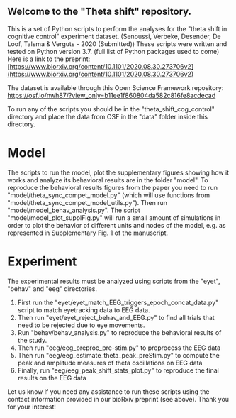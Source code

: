 ## Welcome to the "Theta shift" repository.

This is a set of Python scripts to perform the analyses for the "theta shift in cognitive control" experiment dataset. (Senoussi, Verbeke, Desender, De Loof, Talsma & Verguts - 2020 (Submitted))
These scripts were written and tested on Python version 3.7. (full list of Python packages used to come)
Here is a link to the preprint: [https://www.biorxiv.org/content/10.1101/2020.08.30.273706v2](https://www.biorxiv.org/content/10.1101/2020.08.30.273706v2)

The dataset is available through this Open Science Framework repository: https://osf.io/nwh87/?view_only=b11ee1f860804da582c816fe8acdecad

To run any of the scripts you should be in the "theta_shift_cog_control" directory and place the data from OSF in the "data" folder inside this directory.

# Model
The scripts to run the model, plot the supplementary figures showing how it works and analyze its behavioral results are in the folder "model".
To reproduce the behavioral results figures from the paper you need to run "model/theta_sync_compet_model.py" (which will use functions from "model/theta_sync_compet_model_utils.py"). Then run "model/model_behav_analysis.py".
The script "model/model_plot_supplFig.py" will run a small amount of simulations in order to plot the behavior of different units and nodes of the model, e.g. as represented in Supplementary Fig. 1 of the manuscript.


# Experiment
The experimental results must be analyzed using scripts from the "eyet", "behav" and "eeg" directories.
1) First run the "eyet/eyet_match_EEG_triggers_epoch_concat_data.py" script to match eyetracking data to EEG data.
2) Then run "eyet/eyet_reject_behav_and_EEG.py" to find all trials that need to be rejected due to eye movements.
3) Run "behav/behav_analysis.py" to reproduce the behavioral results of the study.
4) Then run "eeg/eeg_preproc_pre-stim.py" to preprocess the EEG data
5) Then run "eeg/eeg_estimate_theta_peak_preStim.py" to compute the peak and amplitude measures of theta oscillations on EEG data
6) Finally, run "eeg/eeg_peak_shift_stats_plot.py" to reproduce the final results on the EEG data

Let us know if you need any assistance to run these scripts using the contact information provided in our bioRxiv preprint (see above).
Thank you for your interest!